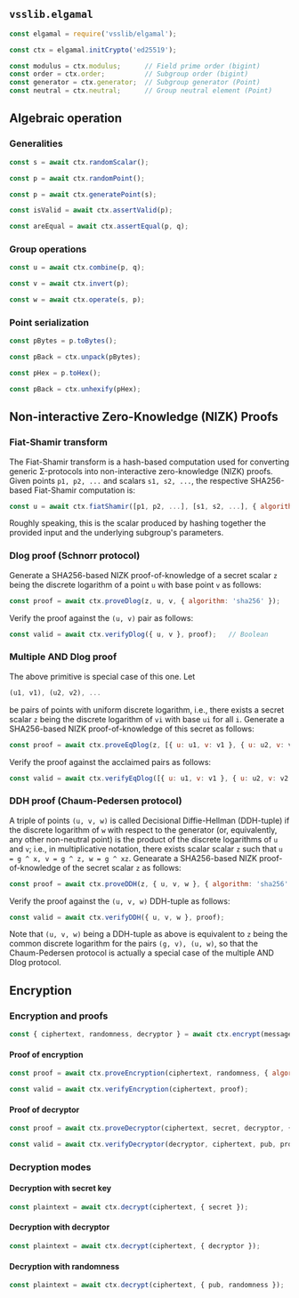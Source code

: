 ## `vsslib.elgamal`

```js
const elgamal = require('vsslib/elgamal');

const ctx = elgamal.initCrypto('ed25519');
```

```js
const modulus = ctx.modulus;      // Field prime order (bigint)
const order = ctx.order;          // Subgroup order (bigint)
const generator = ctx.generator;  // Subgroup generator (Point)
const neutral = ctx.neutral;      // Group neutral element (Point)
```


## Algebraic operation


### Generalities

```js
const s = await ctx.randomScalar();
```

```js
const p = await ctx.randomPoint();
```

```js
const p = await ctx.generatePoint(s);
```

```js
const isValid = await ctx.assertValid(p);
```

```js
const areEqual = await ctx.assertEqual(p, q);
```


### Group operations

```js
const u = await ctx.combine(p, q);
```

```js
const v = await ctx.invert(p);
```

```js
const w = await ctx.operate(s, p);
```


### Point serialization

```js
const pBytes = p.toBytes();
```

```js
const pBack = ctx.unpack(pBytes);
```

```js
const pHex = p.toHex();
```

```js
const pBack = ctx.unhexify(pHex);
```


## Non-interactive Zero-Knowledge (NIZK) Proofs

### Fiat-Shamir transform

The Fiat-Shamir transform is a hash-based computation used for converting
generic Σ-protocols into non-interactive zero-knowledge (NIZK) proofs.
Given points `p1, p2, ...` and scalars `s1, s2, ...`, the respective
SHA256-based Fiat-Shamir computation is:

```js
const u = await ctx.fiatShamir([p1, p2, ...], [s1, s2, ...], { algorithm: 'sha256' });
```

Roughly speaking, this is the scalar produced by hashing together the provided
input and the underlying subgroup's parameters.


### Dlog proof (Schnorr protocol)

Generate a SHA256-based NIZK proof-of-knowledge of a secret scalar `z` being
the discrete logarithm of a point `u` with base point `v` as follows:

```js
const proof = await ctx.proveDlog(z, u, v, { algorithm: 'sha256' });
```

Verify the proof against the `(u, v)` pair as follows:


```js
const valid = await ctx.verifyDlog({ u, v }, proof);   // Boolean
```

### Multiple AND Dlog proof

The above primitive is special case of this one. Let

```js
(u1, v1), (u2, v2), ...
```

be pairs of points with uniform discrete logarithm, i.e., there exists a secret
scalar `z` being the discrete logarithm of `vi` with base `ui` for all `i`.
Generate a SHA256-based NIZK proof-of-knowledge of this secret as follows:

```js
const proof = await ctx.proveEqDlog(z, [{ u: u1, v: v1 }, { u: u2, v: v2 }, ...], { algorithm: 'sha256' });
```

Verify the proof against the acclaimed pairs as follows:

```js
const valid = await ctx.verifyEqDlog([{ u: u1, v: v1 }, { u: u2, v: v2 }, ...], proof);
```

### DDH proof (Chaum-Pedersen protocol)

A triple of points `(u, v, w)` is called Decisional Diffie-Hellman (DDH-tuple)
if the discrete logarithm of `w` with respect to the generator (or,
equivalently, any other non-neutral point) is the product of the discrete
logarithms of `u` and `v`; i.e., in multiplicative notation, there exists
scalar scalar `z` such that `u = g ^ x, v = g ^ z, w = g ^ xz`.
Genearate a SHA256-based NIZK proof-of-knowledge of the secret scalar
`z` as follows:

```js
const proof = await ctx.proveDDH(z, { u, v, w }, { algorithm: 'sha256' });
```

Verify the proof against the `(u, v, w)` DDH-tuple as follows:

```js
const valid = await ctx.verifyDDH({ u, v, w }, proof);
```

Note that `(u, v, w)` being a DDH-tuple as above is equivalent to
`z` being the common discrete logarithm for the pairs `(g, v), (u, w)`,
so that the Chaum-Pedersen protocol is actually a special case of the multiple
AND Dlog protocol.


## Encryption

### Encryption and proofs

```js
const { ciphertext, randomness, decryptor } = await ctx.encrypt(message, pub);
```

#### Proof of encryption

```js
const proof = await ctx.proveEncryption(ciphertext, randomness, { algorithm: 'sha256' });

const valid = await ctx.verifyEncryption(ciphertext, proof);
```

#### Proof of decryptor

```js
const proof = await ctx.proveDecryptor(ciphertext, secret, decryptor, { algorithm: 'sha256' });

const valid = await ctx.verifyDecryptor(decryptor, ciphertext, pub, proof);
```

### Decryption modes

#### Decryption with secret key

```js
const plaintext = await ctx.decrypt(ciphertext, { secret });
```

#### Decryption with decryptor

```js
const plaintext = await ctx.decrypt(ciphertext, { decryptor });
```

#### Decryption with randomness

```js
const plaintext = await ctx.decrypt(ciphertext, { pub, randomness });
```
